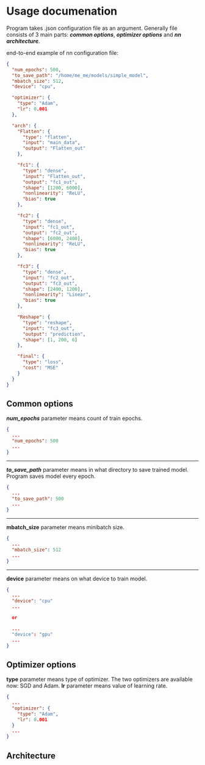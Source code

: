 # Usage documenation

Program takes .json configuration file as an argument. Generally file consists of 3 main parts: **_common options_**, **_optimizer options_** and **_nn architecture_**.

end-to-end example of nn configuration file:

```json
{
  "num_epochs": 500,
  "to_save_path": "/home/me_me/models/simple_model",
  "mbatch_size": 512,
  "device": "cpu",

  "optimizer": {
    "type": "Adam",
    "lr": 0.001
  },

  "arch": {
    "Flatten": {
      "type": "flatten",
      "input": "main_data",
      "output": "Flatten_out"
    },

    "fc1": {
      "type": "dense",
      "input": "Flatten_out",
      "output": "fc1_out",
      "shape": [1200, 6000],
      "nonlinearity": "ReLU",
      "bias": true
    },

    "fc2": {
      "type": "dense",
      "input": "fc1_out",
      "output": "fc2_out",
      "shape": [6000, 2400],
      "nonlinearity": "ReLU",
      "bias": true
    },

    "fc3": {
      "type": "dense",
      "input": "fc2_out",
      "output": "fc3_out",
      "shape": [2400, 1200],
      "nonlinearity": "Linear",
      "bias": true
    },

    "Reshape": {
      "type": "reshape",
      "input": "fc3_out",
      "output": "prediction",
      "shape": [1, 200, 6]
    },

    "final": {
      "type": "loss",
      "cost": "MSE"
    }
  }
}
```

## Common options

**_num_epochs_** parameter means count of train epochs.

```json
{
  ...
  "num_epochs": 500
  ...
}
```

---

**_to_save_path_** parameter means in what directory to save trained model. Program saves model every epoch.

```json
{
  ...
  "to_save_path": 500
  ...
}
```

---

**mbatch_size** parameter means minibatch size.

```json
{
  ...
  "mbatch_size": 512
  ...
}
```

---

**device** parameter means on what device to train model.

```json
{
  ...
  "device": "cpu"
  ...

  or

  ...
  "device": "gpu"
  ...
}
```


## Optimizer options

**type** parameter means type of optimizer. The two optimizers are available now: SGD and Adam.
**lr** parameter means value of learning rate.

```json
{
  ...
  "optimizer": {
    "type": "Adam",
    "lr": 0.001
  }
  ...
}
```

## Architecture